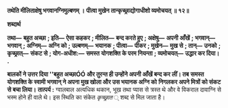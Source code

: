 **तथेति मीलिताक्षेषु भगवानग्निमुल्बणम् ।** **पीत्वा मुखेन तान्कृच्छ्राद्योगाधीशो व्यमोचयत् ॥ १२॥** 

**शब्दार्थ** 

**तथा—** **बहुत अच्छा** **; इति—** **ऐसा कहकर** **; मीलित—** **बन्द करते हुए** **; अक्षेषु—** **अपनी आँखें** **; भगवान्—** **भगवान्** **; अग्निम्—** **अग्नि को** **; उल्बणम्—** **भयानक** **; पीत्वा—** **पीकर** **; मुखेन—** **मुख से** **; तान्—** **उनको** **; कृच्छ्रात्—** **संकट से** **; योग-अधीश:—** **समस्त** **योगशक्ति के परम नियन्ता** **; व्यमोचयत्—** **उद्धार कर दिया।** **.** 

**बालकों ने उत्तर दिया ''बहुत अच्छाÓÓ और तुरन्त ही उन्होंने अपनी आँखें बन्द कर लीं। तब** **समस्त योगशक्ति के स्वामी भगवान् ने अपना मुख खोला और उस भयानक अग्नि को** **निगलकर अपने मित्रों को संकट से बचा लिया।** **तात्पर्य :** ग्वालबाल अत्यधिक थकान, भूख तथा प्यास से त्रस्त थे और वे विकराल दावाग्नि से भस्म होने ही वाले थे। इस स्थिति का संकेत *कृच्छ्रात* ् शब्द से मिल जाता है।  